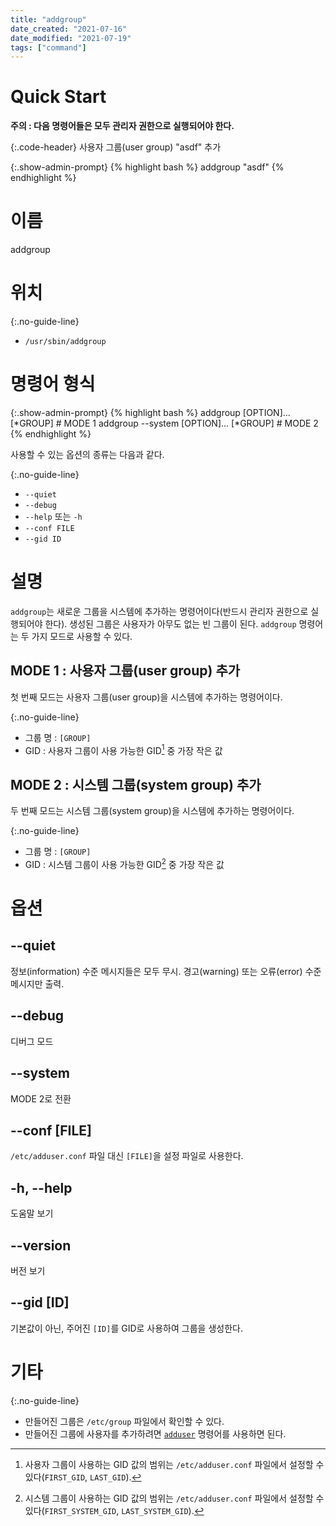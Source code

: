 ```yaml
---
title: "addgroup"
date_created: "2021-07-16"
date_modified: "2021-07-19"
tags: ["command"]
---
```


# Quick Start

**주의 : 다음 명령어들은 모두 관리자 권한으로 실행되어야 한다.**

{:.code-header}
사용자 그룹(user group) "asdf" 추가

{:.show-admin-prompt}
{% highlight bash %}
addgroup "asdf"
{% endhighlight %}

# 이름

addgroup

# 위치

{:.no-guide-line}
- `/usr/sbin/addgroup`

# 명령어 형식

{:.show-admin-prompt}
{% highlight bash %}
addgroup [OPTION]... [*GROUP] # MODE 1
addgroup --system [OPTION]... [*GROUP] # MODE 2
{% endhighlight %}

사용할 수 있는 옵션의 종류는 다음과 같다.

{:.no-guide-line}
- `--quiet`
- `--debug`
- `--help` 또는 `-h`
- `--conf FILE`
- `--gid ID`

# 설명

`addgroup`는 새로운 그룹을 시스템에 추가하는 명령어이다(반드시 관리자 권한으로 실행되어야 한다). 생성된 그룹은 사용자가 아무도 없는 빈 그룹이 된다. `addgroup` 명령어는 두 가지 모드로 사용할 수 있다.

## MODE 1 : 사용자 그룹(user group) 추가

첫 번째 모드는 사용자 그룹(user group)을 시스템에 추가하는 명령어이다.

{:.no-guide-line}
- 그룹 명 : `[GROUP]`
- GID : 사용자 그룹이 사용 가능한 GID[^1] 중 가장 작은 값

[^1]: 사용자 그룹이 사용하는 GID 값의 범위는 `/etc/adduser.conf` 파일에서 설정할 수 있다(`FIRST_GID`, `LAST_GID`).

## MODE 2 : 시스템 그룹(system group) 추가

두 번째 모드는 시스템 그룹(system group)을 시스템에 추가하는 명령어이다.

{:.no-guide-line}
- 그룹 명 : `[GROUP]`
- GID : 시스템 그룹이 사용 가능한 GID[^2] 중 가장 작은 값

[^2]: 시스템 그룹이 사용하는 GID 값의 범위는 `/etc/adduser.conf` 파일에서 설정할 수 있다(`FIRST_SYSTEM_GID`, `LAST_SYSTEM_GID`).

# 옵션

## --quiet

정보(information) 수준 메시지들은 모두 무시. 경고(warning) 또는 오류(error) 수준 메시지만 출력.

## --debug

디버그 모드

## --system

MODE 2로 전환

## --conf [FILE]

`/etc/adduser.conf` 파일 대신 `[FILE]`을 설정 파일로 사용한다.

## -h, --help

도움말 보기

## --version

버전 보기

## --gid [ID]

기본값이 아닌, 주어진 `[ID]`를 GID로 사용하여 그룹을 생성한다.

# 기타

{:.no-guide-line}
- 만들어진 그룹은 `/etc/group` 파일에서 확인할 수 있다.
- 만들어진 그룹에 사용자를 추가하려면 [`adduser`](/linux/adduser) 명령어를 사용하면 된다.
